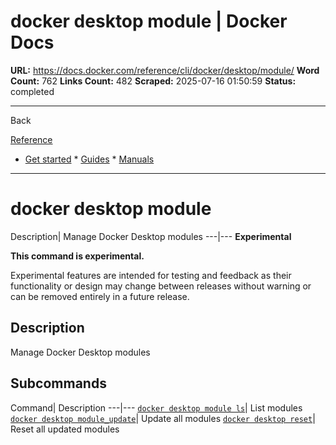 # docker desktop module | Docker Docs

**URL:** https://docs.docker.com/reference/cli/docker/desktop/module/
**Word Count:** 762
**Links Count:** 482
**Scraped:** 2025-07-16 01:50:59
**Status:** completed

---

Back

[Reference](https://docs.docker.com/reference/)

  * [Get started](https://docs.docker.com/get-started/)   * [Guides](https://docs.docker.com/guides/)   * [Manuals](https://docs.docker.com/manuals/)

* * *

# docker desktop module

Description| Manage Docker Desktop modules   ---|---      **Experimental**

**This command is experimental.**

Experimental features are intended for testing and feedback as their functionality or design may change between releases without warning or can be removed entirely in a future release.

## Description

Manage Docker Desktop modules

## Subcommands

Command| Description   ---|---   [`docker desktop module ls`](https://docs.docker.com/reference/cli/docker/desktop/module/ls/)| List modules   [`docker desktop module_update`](https://docs.docker.com/reference/cli/docker/desktop/module/update/)| Update all modules   [`docker desktop reset`](https://docs.docker.com/reference/cli/docker/desktop/module/reset/)| Reset all updated modules